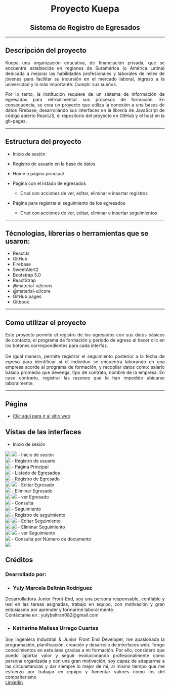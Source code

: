 <h1 align="center"><strong>Proyecto Kuepa</strong></h1>
<h2 align="center"> <strong>Sistema de Registro de Egresados</strong></h2>

***

##  Descripción del proyecto
<p align="justify">Kuepa una organización educativa, de financiación privada, que se encuentra establecida en regiones de  Suramérica (o América Latina) dedicada a mejorar las habilidades profesionales y laborales de miles de jóvenes para facilitar su incursión en el mercado laboral, ingreso a la universidad y lo más importante: Cumplir sus sueños.</p>


<p align="justify"> Por lo tanto, la institución requiere de un sistema de información de egresados para retroalimentar sus procesos de formación. En consecuencia, se crea un proyecto que utiliza la conexión a una bases de datos Firebase, desarrollando sus interfaces en la librería de JavaScript de código abierto ReactJS, el repositorio del proyecto en GitHub y el host en la gh-pages.
</p>

***
##  Estructura del proyecto
+   Inicio de sesión

+   Registro de usuario en la base de datos

+   Home o página principal

+   Página con el listado de egresados
    -   Crud con acciones de ver, editar, eliminar e insertar registros

+   Página para registrar el seguimiento de los egresados
    -   Crud con acciones de ver, editar, eliminar e insertar seguimientos
***
##  Técnologías, librerías o herramientas que se usaron:
-   ReactJs
-   GitHub
-   Firebase
-   SweetAlert2
-   Bootstrap 5.0  
-   ReactStrap
-   @material-ui/icons
-   @material-ui/core
-   GitHub pages
-   Gitbook

*******

## Como utilizar el proyecto
<p  align="justify">Este proyecto permite el registro de los egresados con sus datos básicos de contacto, el programa de formación y periodo de egreso al hacer clic en los botones correspondientes para cada interfaz.<br></br> De igual manera, permite registrar el seguimiento posterior a la fecha de egreso para identificar si el individuo se encuentra laborando en una empresa acorde al programa de formación, y recopilar datos como: salario básico promedio que devenga, tipo de contrato, nombre de la empresa. En caso contrario, registrar las razones que le han impedido ubicarse laboralmente.</p>

***

##  Página
- [Clic aquí para ir al sitio web](https://www.google.com/search?q=que+es+react&oq=que+es+react&aqs=chrome..69i57j0i512l4j69i60j69i61l2.3648j1j1&sourceid=chrome&ie=UTF-8)

##  Vistas de las interfaces
-   Inicio de sesión<br>
<img src="/src/assets/img/viniciosesion.png">
<img src="/src/assets/img/viniciosesion_alert.png">
-   Inicio de sesión<br>
<img src="/src/assets/img/vcerrarsesion.png">
-   Registro de usuario<br>
    <img src="/src/assets/img/vregistrarse.png">
 -   Página Principal<br>
    <img src="/src/assets/img/vpaginaprincipal.jpeg">
-   Listado de Egresados<br>
    <img src="/src/assets/img/vlistaegresados.png">
    -   Registro de Egresado<br>
        <img src="/src/assets/img/vlistaegresados_nuevoregistro.png">
        <img src="/src/assets/img/vlistaegresados_nuevoregistrodos.png">
    -   Editar Egresado<br>
        <img src="/src/assets/img/vlistaegresados_editar.png">
    -   Eliminar Egresado<br>
        <img src="/src/assets/img/vlistaegresados_eliminaruno.png">
        <img src="/src/assets/img/vlistaegresados_eliminardos.png">
    -   ver Egresado<br>
        <img src="/src/assets/img/vlistaegresados_ver.png">
    -   Consulta<br>
        <img src="/src/assets/img/vlistaegresados_consultaexiste.png">
-   Seguimiento<br>
    <img src="/src/assets/img/vseguimiento.jpeg">
    -   Registro de seguimiento<br>
        <img src="/src/assets/img/vseguimiento_registrar.jpeg">
        <img src="/src/assets/img/vseguimiento_registrardos.jpeg">
    -   Editar Seguimiento<br>
         <img src="/src/assets/img/vseguimiento_registrar.jpeg">
        <img src="/src/assets/img/vseguimiento_registrardos.jpeg">
    -   Eliminar Seguimiento<br>
        <img src="/src/assets/img/vseguimiento_eliminaruno.png">
        <img src="/src/assets/img/vseguimiento_eliminardos.png">
    -   ver Seguimiento<br>
        <img src="/src/assets/img/vseguimiento_ver.jpeg">
    -   Consulta por Número de documento<br>
        <img src="/src/assets/img/vseguimiento_consulta.jpeg">

##  Créditos 
### Dearrollado por:
-   <h3>Yuly Marcela Beltrán Rodríguez</h3>
<p align="justify">Desarrolladora Junior Front-End, soy una persona responsable, confiable y leal en las tareas asignadas, trabajo en equipo, con motivación y gran entusiasmo por aprender y formarme laboral mente.<br>
Contáctame en : yulybeltran082@gmail.com</p>

-   <h3>Katherine Melissa Urrego Cuartas </h3>
<p align="justify">Soy Ingeniera Industrial & Junior Front End Developer, me apasionada la programación, planificación, creación y desarrollo de interfaces web. Tengo conocimientos en esta área gracias a mi formación. Por ello, considero que puedo aportar valor y seguir evolucionando profesionalmente como persona organizada y con una gran motivación, soy capaz de adaptarme a las circunstancias y dar siempre lo mejor de mí, al mismo tiempo que me esfuerzo por trabajar en equipo y fomentar valores como los del compañerismo <br>
<a href="www.linkedin.com/in/katherine-melissa-u-a9a95892">Linkedin</a></p>